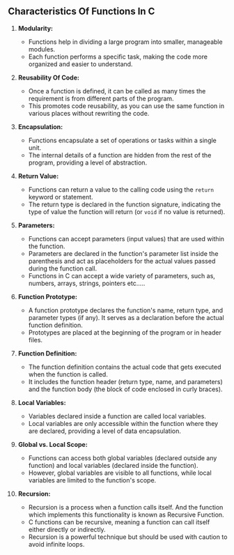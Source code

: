 ## Characteristics Of Functions In C

1. **Modularity:**
   - Functions help in dividing a large program into smaller, manageable modules.
   - Each function performs a specific task, making the code more organized and easier to understand.

2. **Reusability Of Code:**
   - Once a function is defined, it can be called as many times the requirement is from different parts of the program.
   - This promotes code reusability, as you can use the same function in various places without rewriting the code.

3. **Encapsulation:**
   - Functions encapsulate a set of operations or tasks within a single unit.
   - The internal details of a function are hidden from the rest of the program, providing a level of abstraction.

4. **Return Value:**
   - Functions can return a value to the calling code using the `return` keyword or statement.
   - The return type is declared in the function signature, indicating the type of value the function will return (or `void` if no value is returned).

5. **Parameters:**
   - Functions can accept parameters (input values) that are used within the function.
   - Parameters are declared in the function's parameter list inside the parenthesis and act as placeholders for the actual values passed during the function call.
   - Functions in C can accept a wide variety of parameters, such as, numbers, arrays, strings, pointers etc.....

6. **Function Prototype:**
   - A function prototype declares the function's name, return type, and parameter types (if any). It serves as a declaration before the actual function definition.
   - Prototypes are placed at the beginning of the program or in header files.

7. **Function Definition:**
   - The function definition contains the actual code that gets executed when the function is called.
   - It includes the function header (return type, name, and parameters) and the function body (the block of code enclosed in curly braces).

8. **Local Variables:**
   - Variables declared inside a function are called local variables.
   - Local variables are only accessible within the function where they are declared, providing a level of data encapsulation.

9. **Global vs. Local Scope:**
   - Functions can access both global variables (declared outside any function) and local variables (declared inside the function).
   - However, global variables are visible to all functions, while local variables are limited to the function's scope.

10. **Recursion:**
    - Recursion is a process when a function calls itself. And the function which implements this functionality is known as Recursive Function.
    - C functions can be recursive, meaning a function can call itself either directly or indirectly.
    - Recursion is a powerful technique but should be used with caution to avoid infinite loops.
